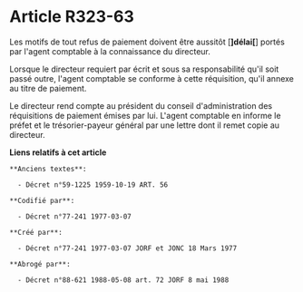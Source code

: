 # Article R323-63

Les motifs de tout refus de paiement doivent être aussitôt [**]délai[**] portés par l'agent comptable à la connaissance du
directeur.

Lorsque le directeur requiert par écrit et sous sa responsabilité qu'il soit passé outre, l'agent comptable se conforme à
cette réquisition, qu'il annexe au titre de paiement.

Le directeur rend compte au président du conseil d'administration des réquisitions de paiement émises par lui. L'agent
comptable en informe le préfet et le trésorier-payeur général par une lettre dont il remet copie au directeur.

**Liens relatifs à cet article**

	**Anciens textes**:

	  - Décret n°59-1225 1959-10-19 ART. 56

	**Codifié par**:

	  - Décret n°77-241 1977-03-07

	**Créé par**:

	  - Décret n°77-241 1977-03-07 JORF et JONC 18 Mars 1977

	**Abrogé par**:

	  - Décret n°88-621 1988-05-08 art. 72 JORF 8 mai 1988
